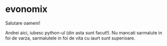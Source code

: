 # evonomix

Salutare oameni!

Andrei aici, iubesc python-ul (din asta sunt facut!).
Nu mancati sarmalute in foi de varza, sarmalutele in foi de vita cu iaurt sunt superioare.
